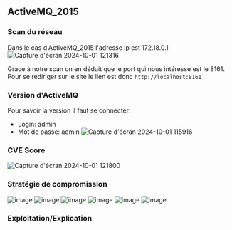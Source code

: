 ## ActiveMQ_2015

### Scan du réseau
Dans le cas d'ActiveMQ_2015 l'adresse ip est 172.18.0.1
![Capture d'écran 2024-10-01 121316](https://github.com/user-attachments/assets/8d40d00b-0967-452f-8e6e-0fdf3dcc81e7)

Grace à notre scan on en déduit que le port qui nous intéresse est le 8161.
Pour se rediriger sur le site le lien est donc `http://localhost:8161`

### Version d'ActiveMQ 
Pour savoir la version il faut se connecter:  
- Login: admin
- Mot de passe: admin
![Capture d'écran 2024-10-01 115916](https://github.com/user-attachments/assets/1cc0ec1d-9c63-4438-8c34-dd006a92ac7b)

### CVE Score
![Capture d'écran 2024-10-01 121800](https://github.com/user-attachments/assets/0566d3f7-64a6-470f-9ca1-1b5049191008)

### Stratégie de compromission

![image](https://github.com/user-attachments/assets/2ceecfab-5323-4001-b626-f0a8a244ecff)
![image](https://github.com/user-attachments/assets/662dc949-d1d7-4b07-88f3-5dc31a014265)
![image](https://github.com/user-attachments/assets/1e341e7d-3551-4e2d-b099-7540a86a4eeb)
![image](https://github.com/user-attachments/assets/9057febd-faf6-4e07-9a34-8df8b02ce15f)
![image](https://github.com/user-attachments/assets/c9d6e8ae-d0c4-4313-bbde-4a8ee9649f4d)
![image](https://github.com/user-attachments/assets/7e39742b-64c8-4949-808f-d746d2788d45)

         

### Exploitation/Explication
